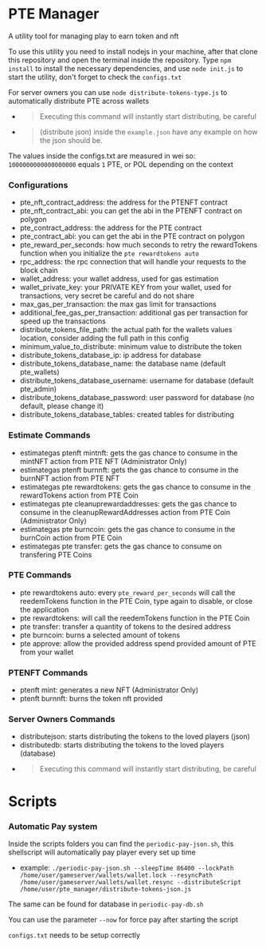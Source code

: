 # PTE Manager
A utility tool for managing play to earn token and nft

To use this utility you need to install nodejs in your machine, after that clone this repository and open the terminal inside the repository.
Type ``npm install`` to install the necessary dependencies, and use ``node init.js`` to start the utility, don't forget to check the ``configs.txt``

For server owners you can use ``node distribute-tokens-type.js`` to automatically distribute PTE across wallets
- > Executing this command will instantly start distributing, be careful
- > (distribute json) inside the ``example.json`` have any example on how the json should be.

The values inside the configs.txt are measured in wei so: ``1000000000000000000`` equals ``1`` PTE, or POL depending on the context

### Configurations
- pte_nft_contract_address: the address for the PTENFT contract
- pte_nft_contract_abi: you can get the abi in the PTENFT contract on polygon
- pte_contract_address: the address for the PTE contract
- pte_contract_abi: you can get the abi in the PTE contract on polygon
- pte_reward_per_seconds: how much seconds to retry the rewardTokens function when you initialize the ``pte rewardtokens auto``
- rpc_address: the rpc connection that will handle your requests to the block chain
- wallet_address: your wallet address, used for gas estimation
- wallet_private_key: your PRIVATE KEY from your wallet, used for transactions, very secret be careful and do not share
- max_gas_per_transaction: the max gas limit for transactions
- additional_fee_gas_per_transaction: additional gas per transaction for speed up the transactions
- distribute_tokens_file_path: the actual path for the wallets values location, consider adding the full path in this config
- minimum_value_to_distribute: minimum value to distribute the token
- distribute_tokens_database_ip: ip address for database
- distribute_tokens_database_name: the database name (default pte_wallets)
- distribute_tokens_database_username: username for database (default pte_admin)
- distribute_tokens_database_password: user password for database (no default, please change it)
- distribute_tokens_database_tables: created tables for distributing

### Estimate Commands
- estimategas ptenft mintnft: gets the gas chance to consume in the mintNFT action from PTE NFT (Administrator Only)
- estimategas ptenft burnnft: gets the gas chance to consume in the burnNFT action from PTE NFT
- estimategas pte rewardtokens: gets the gas chance to consume in the rewardTokens action from PTE Coin
- estimategas pte cleanuprewardaddresses: gets the gas chance to consume in the cleanupRewardAddresses action from PTE Coin (Administrator Only)
- estimategas pte burncoin: gets the gas chance to consume in the burnCoin action from PTE Coin
- estimategas pte transfer: gets the gas chance to consume on transfering PTE Coins

### PTE Commands
- pte rewardtokens auto: every ``pte_reward_per_seconds`` will call the reedemTokens function in the PTE Coin, type again to disable, or close the application
- pte rewardtokens: will call the reedemTokens function in the PTE Coin
- pte transfer: transfer a quantity of tokens to the desired address
- pte burncoin: burns a selected amount of tokens
- pte approve: allow the provided address spend provided amount of PTE from your wallet

### PTENFT Commands
- ptenft mint: generates a new NFT (Administrator Only)
- ptenft burnnft: burns the token nft provided

### Server Owners Commands
- distributejson: starts distributing the tokens to the loved players (json)
- distributedb: starts distributing the tokens to the loved players (database)
- > Executing this command will instantly start distributing, be careful

# Scripts

### Automatic Pay system
Inside the scripts folders you can find the ``periodic-pay-json.sh``, this shellscript will automatically pay player every set up time
- example: ``./periodic-pay-json.sh --sleepTime 86400 --lockPath /home/user/gameserver/wallets/wallet.lock --resyncPath /home/user/gameserver/wallets/wallet.resync --distributeScript /home/user/pte_manager/distribute-tokens-json.js``

The same can be found for database in ``periodic-pay-db.sh``

You can use the parameter ``--now`` for force pay after starting the script

``configs.txt`` needs to be setup correctly